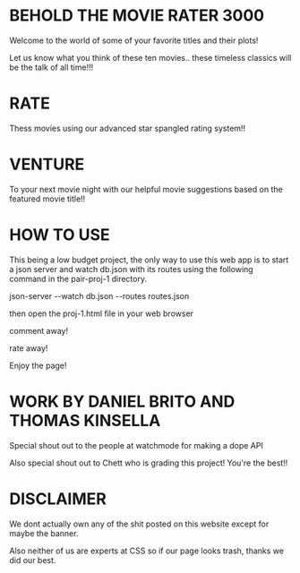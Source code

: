# BEHOLD THE MOVIE RATER 3000

Welcome to the world of some of your favorite titles and their plots!

Let us know what you think of these ten movies.. these timeless classics will be the talk of all time!!!

# RATE
Thess movies using our advanced star spangled rating system!!

# VENTURE 
To your next movie night with our helpful movie suggestions based on the featured movie title!!

# HOW TO USE
This being a low budget project, the only way to use this web app is to start a json server and watch db.json with its routes using the following command in the pair-proj-1 directory. 

json-server --watch db.json --routes routes.json

then open the proj-1.html file in your web browser

comment away!

rate away!

Enjoy the page!

# WORK BY DANIEL BRITO AND THOMAS KINSELLA

Special shout out to the people at watchmode for making a dope API

Also special shout out to Chett who is grading this project! You're the best!!

# DISCLAIMER
 We dont actually own any of the shit posted on this website except for maybe the banner.
 
 Also neither of us are experts at CSS so if our page looks trash, thanks we did our best.